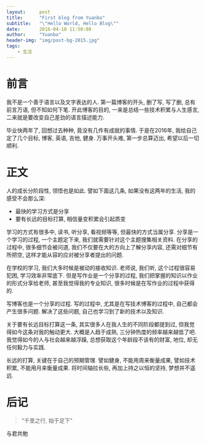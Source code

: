 ```yaml
---
layout:     post
title:      "First blog from Yuanbo"
subtitle:   "\"Hello World, Hello Blog\""
date:       2016-04-10 11:50:00
author:     "Yuanbo"
header-img: "img/post-bg-2015.jpg"
tags:
    - 生活
---
```

# 前言
我不是一个善于语言以及文字表达的人. 第一篇博客的开头, 删了写, 写了删, 总有前言万语, 但不知如何下笔. 开此博客的目的, 一来是总结一些技术积累与人生感言, 二来就是要改变自己差劲的语言描述能力.

毕业快两年了, 回想过去种种, 竟没有几件有成就的事情. 于是在2016年, 我给自己定了几个目标, 博客, 英语, 吉他, 健身. 万事开头难, 第一步总算迈出, 希望以后一切顺利.
# 正文
人的成长分阶段性, 领悟也是如此. 譬如下面这几条, 如果没有这两年的生活, 我的感受不会那么深:

  - 最快的学习方式是分享
  - 要有长远的目标打算, 相信量变积累会引起质变

学习的方式有很多中, 读书, 听分享, 看视频等等, 但最快的方式当属分享. 分享是一个学习的过程, 一个主题定下来, 我们就需要针对这个主题搜集相关资料. 在分享的过程中, 很多细节会被问道, 我们不仅要在大的方向上了解分享内容, 还需对细节有所把空, 这样才能从容的应对被分享者提出的问题.

在学校的学习, 我们大多时候是被动的接收知识. 老师说, 我们听, 这个过程很容易犯困, 学习效率非常底下. 但是写作业是一个分享的过程, 我们把掌握的知识以作业的形式分享给老师, 甚至我觉得我的专业知识, 很多时候是在写作业的过程中获得的.

写博客也是一个分享的过程. 写的过程中, 尤其是在写技术博客的过程中, 自己都会产生很多问题. 解决了这些问题, 自己也学习到了新的技术以及知识.

关于要有长远目标打算这一条, 其实很多人在我人生的不同阶段都提到过, 但我觉得如今这条对我的触动更大. 大概是人趋于成熟, 三分钟热度的频率越来越低了吧. 我觉得如今的人与社会越来越浮躁, 总想获取这个年龄段不该有的财富, 地位, 却无任何毅力与实践.

长远的打算, 关键在于自己的预期管理. 譬如健身, 不能用周来衡量成果, 譬如技术积累, 不能用月来衡量成果. 将时间轴拉长些, 再加上持之以恒的坚持, 梦想并不遥远.

# 后记

>"千里之行, 始于足下"

与君共勉
